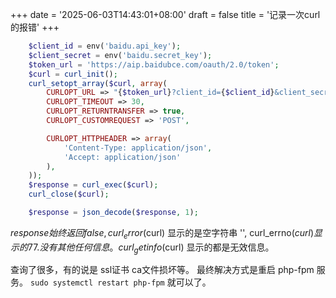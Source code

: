 +++
date = '2025-06-03T14:43:01+08:00'
draft = false
title = '记录一次curl的报错'
+++


```php
    $client_id = env('baidu.api_key');
    $client_secret = env('baidu.secret_key');
    $token_url = 'https://aip.baidubce.com/oauth/2.0/token';
    $curl = curl_init();
    curl_setopt_array($curl, array(
        CURLOPT_URL => "{$token_url}?client_id={$client_id}&client_secret={$client_secret}&grant_type=client_credentials",
        CURLOPT_TIMEOUT => 30,
        CURLOPT_RETURNTRANSFER => true,
        CURLOPT_CUSTOMREQUEST => 'POST',

        CURLOPT_HTTPHEADER => array(
            'Content-Type: application/json',
            'Accept: application/json'
        ),
    ));
    $response = curl_exec($curl);
    curl_close($curl);

    $response = json_decode($response, 1);
```

$response 始终返回 false, curl_error($curl) 显示的是空字符串 '', curl_errno($curl) 显示的77. 没有其他任何信息。 curl_getinfo($curl) 显示的都是无效信息。 

查询了很多，有的说是 ssl证书 ca文件损坏等。 最终解决方式是重启 php-fpm 服务。 `sudo systemctl restart php-fpm` 就可以了。
